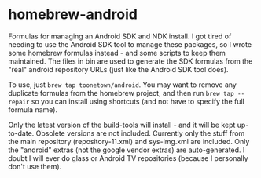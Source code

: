 homebrew-android
================

Formulas for managing an Android SDK and NDK install.  I got tired of needing to use the Android SDK tool to manage
these packages, so I wrote some homebrew formulas instead - and some scripts to keep them maintained. The files in bin 
are used to generate the SDK formulas from the "real" android repository URLs (just like the Android SDK tool does).

To use, just `brew tap toonetown/android`.  You may want to remove any duplicate formulas from the homebrew project, and
then run `brew tap --repair` so you can install using shortcuts (and not have to specify the full formula name).

Only the latest version of the build-tools will install - and it will be kept up-to-date.  Obsolete versions are not
included.  Currently only the stuff from the main repository (repository-11.xml) and sys-img.xml are included.  Only
the "android" extras (not the google vendor extras) are auto-generated.  I doubt I will ever do glass or Android TV 
repositories (because I personally don't use them).
